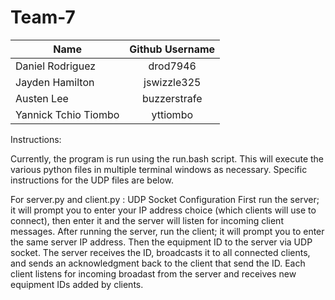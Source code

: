 # Team-7
| Name        | Github Username           |
| ------------- |:-------------:|
| Daniel Rodriguez      | drod7946 |
| Jayden Hamilton      | jswizzle325      |
| Austen Lee | buzzerstrafe      |
| Yannick Tchio Tiombo | yttiombo      |

Instructions:

Currently, the program is run using the run.bash script. This will execute the various python files in multiple terminal windows as necessary. Specific instructions for the UDP files are below. 

For server.py and client.py : UDP Socket Configuration
First run the server; it will prompt you to enter your IP address choice (which clients will use to connect), then enter it and the server will listen for incoming client messages. After running the server, run the client; it will prompt you to enter the same server IP address. Then the equipment ID to the server via UDP socket.
The server receives the ID, broadcasts it to all connected clients, and sends an acknowledgment back to the client that send the ID. Each client listens for incoming broadast from the server and receives new equipment IDs added by clients. 
